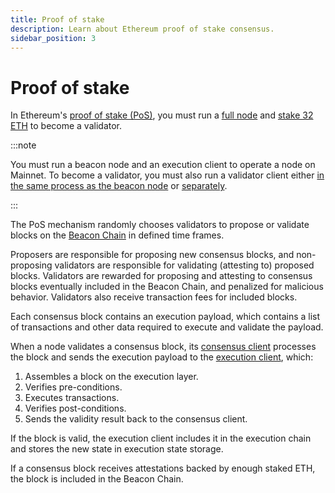 ```yaml
---
title: Proof of stake
description: Learn about Ethereum proof of stake consensus.
sidebar_position: 3
---
```


# Proof of stake

In Ethereum's [proof of stake (PoS)](https://ethereum.org/en/developers/docs/consensus-mechanisms/pos/), you
must run a [full node](node-types.md) and
[stake 32 ETH](https://ethereum.org/en/staking/) to become a validator.

:::note

You must run a beacon node and an execution client to operate a node on Mainnet. To become a validator, you
must also run a validator client either [in the same process as the beacon node](../get-started/start-teku.md#start-the-clients-in-a-single-process) or [separately](../get-started/start-teku.md#run-the-clients-separately).

:::

The PoS mechanism randomly chooses validators to propose or validate blocks on the [Beacon Chain](https://ethereum.org/en/upgrades/beacon-chain/) in defined time frames.

Proposers are responsible for proposing new consensus blocks, and non-proposing validators are responsible for validating (attesting to) proposed blocks. Validators are rewarded for proposing and attesting to consensus blocks eventually included in the Beacon Chain, and penalized for malicious behavior. Validators also receive transaction fees for included blocks.

Each consensus block contains an execution payload, which contains a list of transactions and other data required to execute and validate the payload.

When a node validates a consensus block, its [consensus client](node-types.md#consensus-clients) processes the block and sends the execution payload to the [execution client](node-types.md#execution-clients), which:

1. Assembles a block on the execution layer.
1. Verifies pre-conditions.
1. Executes transactions.
1. Verifies post-conditions.
1. Sends the validity result back to the consensus client.

If the block is valid, the execution client includes it in the execution chain and stores the new state in execution state storage.

If a consensus block receives attestations backed by enough staked ETH, the block is included in the Beacon Chain.
